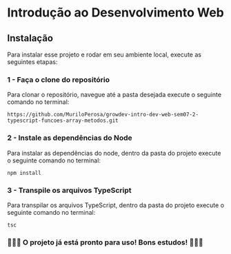 # Introdução ao Desenvolvimento Web

## Instalação

Para instalar esse projeto e rodar em seu ambiente local, execute as seguintes etapas: <br/>

### 1 - Faça o clone do repositório

Para clonar o repositório, navegue até a pasta desejada execute o seguinte comando no terminal:

```ssh
https://github.com/MuriloPerosa/growdev-intro-dev-web-sem07-2-typescript-funcoes-array-metodos.git
```

### 2 - Instale as dependências do Node

Para instalar as dependências do node, dentro da pasta do projeto execute o seguinte comando no terminal:

```ssh
npm install
```

### 3 - Transpile os arquivos TypeScript

Para transpilar  os arquivos TypeScript, dentro da pasta do projeto execute o seguinte comando no terminal:

```ssh
tsc
```

### 🚀🚀🚀 O projeto já está pronto para uso! Bons estudos! 🚀🚀🚀
